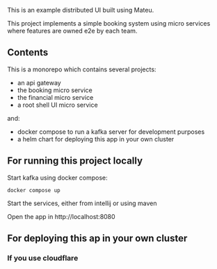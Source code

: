 This is an example distributed UI built using Mateu.

This project implements a simple booking system using micro services where features are owned e2e by each team.

## Contents

This is a monorepo which contains several projects:

- an api gateway
- the booking micro service
- the financial micro service
- a root shell UI micro service

and:

- docker compose to run a kafka server for development purposes
- a helm chart for deploying this app in your own cluster

## For running this project locally

Start kafka using docker compose:

```shell
docker compose up
```

Start the services, either from intellij or using maven

Open the app in http://localhost:8080

## For deploying this ap in your own cluster

### If you use cloudflare